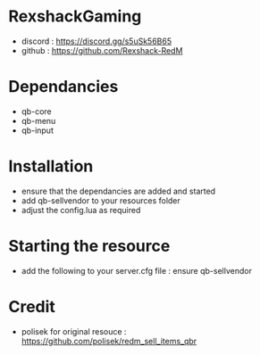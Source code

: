 # RexshackGaming
- discord : https://discord.gg/s5uSk56B65
- github : https://github.com/Rexshack-RedM

# Dependancies
- qb-core
- qb-menu
- qb-input

# Installation
- ensure that the dependancies are added and started
- add qb-sellvendor to your resources folder
- adjust the config.lua as required

# Starting the resource
- add the following to your server.cfg file : ensure qb-sellvendor

# Credit
- polisek for original resouce : https://github.com/polisek/redm_sell_items_qbr
